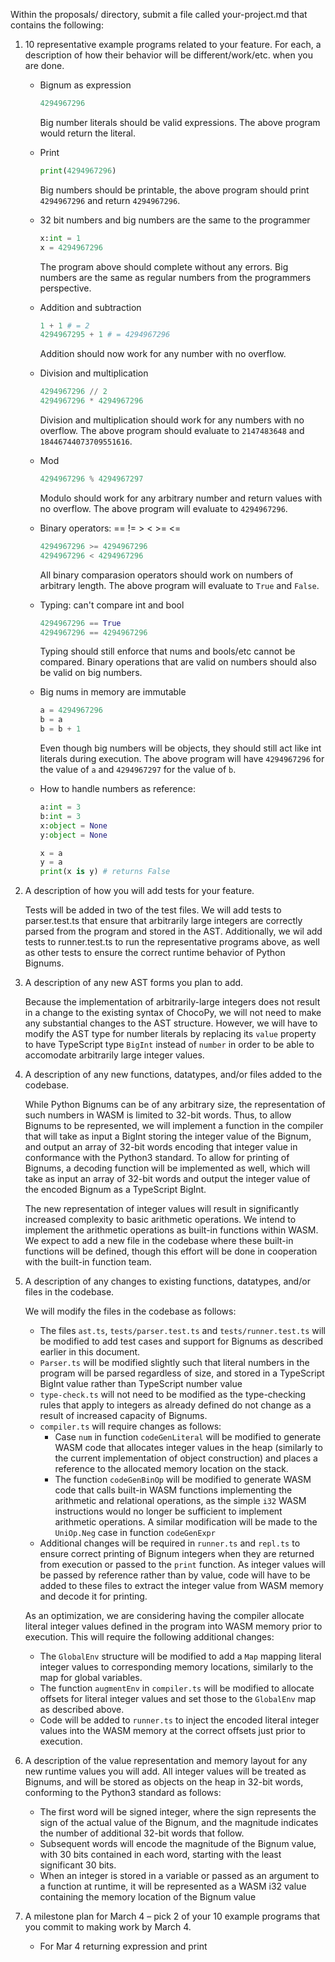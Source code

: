 Within the proposals/ directory, submit a file called your-project.md that contains the following:

1. 10 representative example programs related to your feature. For each, a description of how their behavior will be different/work/etc. when you are done.
    * Bignum as expression
    
        ```python
        4294967296
        ```
        Big number literals should be valid expressions. The above program would return the literal.
    
    * Print
    
        ```python
        print(4294967296)
        ```
        Big numbers should be printable, the above program should print `4294967296` and return `4294967296`.
    
    * 32 bit numbers and big numbers are the same to the programmer
        
        ```python
        x:int = 1
        x = 4294967296
        ```
        The program above should complete without any errors. Big numbers are the same as regular numbers from the programmers perspective.
    
    * Addition and subtraction
    
        ```python
        1 + 1 # = 2
        4294967295 + 1 # = 4294967296
        ```
        Addition should now work for any number with no overflow.
    
    * Division and multiplication
    
        ```python
        4294967296 // 2
        4294967296 * 4294967296
        ```
        Division and multiplication should work for any numbers with no overflow. The above program should evaluate to `2147483648` and `18446744073709551616`.
        
    * Mod 
    
        ```python
        4294967296 % 4294967297
        ```
        Modulo should work for any arbitrary number and return values with no overflow. The above program will evaluate to `4294967296`.
        
    * Binary operators: == != > < >= <=
        
        ```python
        4294967296 >= 4294967296
        4294967296 < 4294967296
        ```
        All binary comparasion operators should work on numbers of arbitrary length. The above program will evaluate to `True` and `False`.
        
    * Typing: can't compare int and bool
        
        ```python
        4294967296 == True
        4294967296 == 4294967296
        ```
        Typing should still enforce that nums and bools/etc cannot be compared. Binary operations that are valid on numbers should also be valid on big numbers.
        
    * Big nums in memory are immutable
    
        ```python
        a = 4294967296
        b = a
        b = b + 1
        ```
        Even though big numbers will be objects, they should still act like int literals during execution. The above program will have `4294967296` for the value of `a` and `4294967297` for the value of `b`.
        
    * How to handle numbers as reference:
        
        ```python
        a:int = 3
        b:int = 3
        x:object = None
        y:object = None

        x = a
        y = a
        print(x is y) # returns False
        ```
        
2. A description of how you will add tests for your feature.

    Tests will be added in two of the test files. We will add tests to
    parser.test.ts that ensure that arbitrarily large integers are correctly
    parsed from the program and stored in the AST. Additionally, we wil add
    tests to runner.test.ts to run the representative programs above, as well
    as other tests to ensure the correct runtime behavior of Python Bignums.

3. A description of any new AST forms you plan to add.

    Because the implementation of arbitrarily-large integers does not result in
    a change to the existing syntax of ChocoPy, we will not need to make any
    substantial changes to the AST structure. However, we will have to modify
    the AST type for number literals by replacing its `value` property to have
    TypeScript type `BigInt` instead of `number` in order to be able to
    accomodate arbitrarily large integer values.
    
4. A description of any new functions, datatypes, and/or files added to the codebase.

    While Python Bignums can be of any arbitrary size, the representation of
    such numbers in WASM is limited to 32-bit words. Thus, to allow Bignums to
    be represented, we will implement a function in the compiler that will
    take as input a BigInt storing the integer value of the Bignum, and output
    an array of 32-bit words encoding that integer value in conformance with
    the Python3 standard. To allow for printing of Bignums, a decoding function
    will be implemented as well, which will take as input an array of 32-bit
    words and output the integer value of the encoded Bignum as a TypeScript
    BigInt.

    The new representation of integer values will result in significantly
    increased complexity to basic arithmetic operations. We intend to
    implement the arithmetic operations as built-in functions within WASM. We
    expect to add a new file in the codebase where these built-in functions
    will be defined, though this effort will be done in cooperation with the
    built-in function team.
    
5. A description of any changes to existing functions, datatypes, and/or files in the codebase.

    We will modify the files in the codebase as follows:
    * The files `ast.ts`, `tests/parser.test.ts` and `tests/runner.test.ts`
      will be modified to add test cases and support for Bignums as described
      earlier in this document.
    * `Parser.ts` will be modified slightly such that literal numbers in the
      program will be parsed regardless of size, and stored in a TypeScript
      BigInt value rather than TypeScript number value
    * `type-check.ts` will not need to be modified as the type-checking rules
      that apply to integers as already defined do not change as a result of
      increased capacity of Bignums.
    * `compiler.ts` will require changes as follows:
      * Case `num` in function `codeGenLiteral` will be modified to generate
        WASM code that allocates integer values in the heap (similarly to the
        current implementation of object construction) and places a reference
        to the allocated memory location on the stack.
      * The function `codeGenBinOp` will be modified to generate WASM code that
        calls built-in WASM functions implementing the arithmetic and relational
        operations, as the simple `i32` WASM instructions would no longer be
        sufficient to implement arithmetic operations. A similar modification
        will be made to the `UniOp.Neg` case in function `codeGenExpr`
    * Additional changes will be required in `runner.ts` and `repl.ts` to ensure
      correct printing of Bignum integers when they are returned from execution
      or passed to the `print` function. As integer values will be passed by
      reference rather than by value, code will have to be added to these files
      to extract the integer value from WASM memory and decode it for printing.

    As an optimization, we are considering having the compiler allocate literal
    integer values defined in the program into WASM memory prior to execution.
    This will require the following additional changes:
    * The `GlobalEnv` structure will be modified to add a `Map` mapping literal
      integer values to corresponding memory locations, similarly to the map
      for global variables.
    * The function `augmentEnv` in `compiler.ts` will be modified to allocate
      offsets for literal integer values and set those to the `GlobalEnv` map
      as described above.
    * Code will be added to `runner.ts` to inject the encoded literal integer
      values into the WASM memory at the correct offsets just prior to
      execution.
    
6. A description of the value representation and memory layout for any new runtime values you will add.
    All integer values will be treated as Bignums, and will be stored as
    objects on the heap in 32-bit words, conforming to the Python3
    standard as follows:
    * The first word will be signed integer, where the sign represents the
      sign of the actual value of the Bignum, and the magnitude indicates
      the number of additional 32-bit words that follow.
    * Subsequent words will encode the magnitude of the Bignum value,
      with 30 bits contained in each word, starting with the least
      significant 30 bits.
    * When an integer is stored in a variable or passed as an argument to a
      function at runtime, it will be represented as a WASM i32 value
      containing the memory location of the Bignum value
    
7. A milestone plan for March 4 – pick 2 of your 10 example programs that you commit to making work by March 4.
    * For Mar 4 returning expression and print
